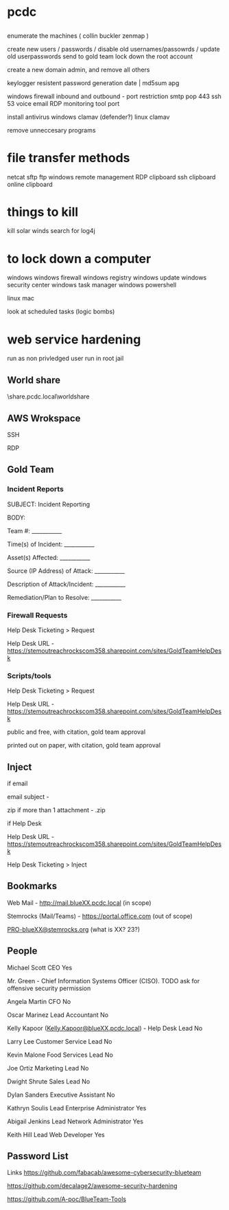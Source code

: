 # pcdc


##

enumerate the machines ( collin buckler zenmap )

create new users / passwords / disable old usernames/passowrds / update old userpasswords send to gold team
lock down the root account

create a new domain admin, and remove all others

keylogger resistent password generation
date | md5sum
apg

windows firewall inbound and outbound - port restriction
   smtp
   pop
   443
   ssh 
   53
   voice
   email
   RDP
   monitoring tool port

install antivirus
   windows clamav (defender?)
   linux clamav

remove unneccesary programs

# file transfer methods
netcat
sftp
ftp
windows remote management
RDP clipboard
ssh clipboard
online clipboard

# things to kill
kill solar winds
search for log4j


# to lock down a computer
   windows
     windows firewall
     windows registry
     windows update
     windows security center
     windows task manager
     windows powershell

   linux
   mac

look at scheduled tasks (logic bombs)

# web service hardening
run as non privledged user
run in root jail




## World share

\\share.pcdc.local\worldshare

## AWS Wrokspace
SSH

RDP

## Gold Team

### Incident Reports 

SUBJECT: Incident Reporting

BODY:

Team #: ___________

Time(s) of Incident: ___________

Asset(s) Affected: ___________

Source (IP Address) of Attack: ___________

Description of Attack/Incident: ___________

Remediation/Plan to Resolve: ___________


### Firewall Requests
Help Desk Ticketing > Request

Help Desk URL - https://stemoutreachrockscom358.sharepoint.com/sites/GoldTeamHelpDesk

### Scripts/tools
Help Desk Ticketing > Request

Help Desk URL - https://stemoutreachrockscom358.sharepoint.com/sites/GoldTeamHelpDesk

public and free, with citation, gold team approval

printed out on paper, with citation, gold team approval

## Inject

if email

   email subject - <teamNumber>_<injectNumber>_<injectTitle>
   
   zip if more than 1 attachment - <teamNumber>_<injectNumber>_<injectTitle>.zip
   

if Help Desk
   
   Help Desk URL - https://stemoutreachrockscom358.sharepoint.com/sites/GoldTeamHelpDesk
   
   Help Desk Ticketing > Inject
   


## Bookmarks

Web Mail - http://mail.blueXX.pcdc.local (in scope)
   
Stemrocks (Mail/Teams) - https://portal.office.com (out of scope)
   

PRO-blueXX@stemrocks.org (what is XX? 23?)

## People
Michael Scott CEO Yes 
   
Mr. Green - Chief Information Systems Officer (CISO). TODO ask for offensive security permission
   
Angela Martin CFO No
   
Oscar Marinez Lead Accountant No
   
Kelly Kapoor (Kelly.Kapoor@blueXX.pcdc.local) - Help Desk Lead No
   
Larry Lee Customer Service Lead No
   
Kevin Malone Food Services Lead No
   
Joe Ortiz Marketing Lead No
   
Dwight Shrute Sales Lead No
   
Dylan Sanders Executive Assistant No
   
Kathryn Soulis Lead Enterprise Administrator Yes
   
Abigail Jenkins Lead Network Administrator Yes
   
Keith Hill Lead Web Developer Yes 
   

## Password List



Links
https://github.com/fabacab/awesome-cybersecurity-blueteam

https://github.com/decalage2/awesome-security-hardening

https://github.com/A-poc/BlueTeam-Tools
